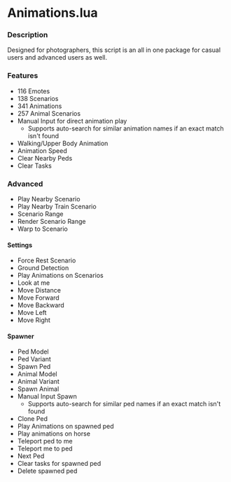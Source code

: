 # Animations.lua

### Description

Designed for photographers, this script is an all in one package for casual users and advanced users as well.

### Features

- 116 Emotes
- 138 Scenarios
- 341 Animations
- 257 Animal Scenarios
- Manual Input for direct animation play
  - Supports auto-search for similar animation names if an exact match isn't found
- Walking/Upper Body Animation
- Animation Speed
- Clear Nearby Peds
- Clear Tasks

### Advanced

- Play Nearby Scenario
- Play Nearby Train Scenario
- Scenario Range 
- Render Scenario Range
- Warp to Scenario

#### Settings

- Force Rest Scenario
- Ground Detection
- Play Animations on Scenarios
- Look at me
- Move Distance 
- Move Forward
- Move Backward
- Move Left
- Move Right

#### Spawner

- Ped Model
- Ped Variant
- Spawn Ped
- Animal Model
- Animal Variant
- Spawn Animal
- Manual Input Spawn
  - Supports auto-search for similar ped names if an exact match isn't found
- Clone Ped
- Play Animations on spawned ped
- Play animations on horse
- Teleport ped to me
- Teleport me to ped
- Next Ped
- Clear tasks for spawned ped
- Delete spawned ped
